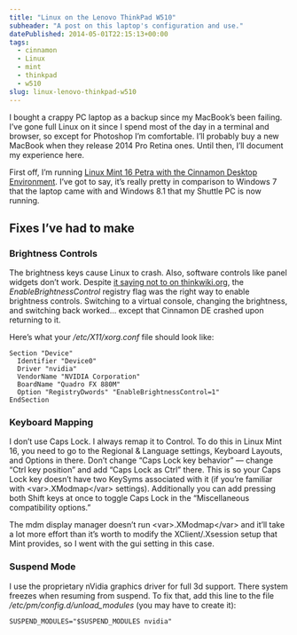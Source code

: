 ```yaml
---
title: "Linux on the Lenovo ThinkPad W510"
subheader: "A post on this laptop's configuration and use."
datePublished: 2014-05-01T22:15:13+00:00
tags:
  - cinnamon
  - Linux
  - mint
  - thinkpad
  - w510
slug: linux-lenovo-thinkpad-w510
---
```



<p>I bought a crappy PC laptop as a backup since my MacBook&#8217;s been failing. I&#8217;ve gone full Linux on it since I spend most of the day in a terminal and browser, so except for Photoshop I&#8217;m comfortable. I&#8217;ll probably buy a new MacBook when they release 2014 Pro Retina ones. Until then, I&#8217;ll document my experience here.</p>
<p>First off, I&#8217;m running <a href="http://www.linuxmint.com/" target="_blank">Linux Mint 16 Petra with the Cinnamon Desktop Environment</a>. I&#8217;ve got to say, it&#8217;s really pretty in comparison to Windows 7 that the laptop came with and Windows 8.1 that my Shuttle PC is now running.</p>
<h2>Fixes I&#8217;ve had to make</h2>
<h3>Brightness Controls</h3>
<p>The brightness keys cause Linux to crash. Also, software controls like panel widgets don&#8217;t work. Despite <a href="http://www.thinkwiki.org/wiki/Category:W510" target="_blank">it saying not to on thinkwiki.org</a>, the <var>EnableBrightnessControl</var> registry flag was the right way to enable brightness controls. Switching to a virtual console, changing the brightness, and switching back worked&#8230; except that Cinnamon DE crashed upon returning to it.</p>
<p>Here&#8217;s what your <var>/etc/X11/xorg.conf</var> file should look like:</p>
<pre><code>Section "Device"
  Identifier "Device0"
  Driver "nvidia"
  VendorName "NVIDIA Corporation"
  BoardName "Quadro FX 880M"
  Option "RegistryDwords" "EnableBrightnessControl=1"
EndSection</code></pre>
<h3>Keyboard Mapping</h3>
<p>I don&#8217;t use Caps Lock. I always remap it to Control. To do this in Linux Mint 16, you need to go to the Regional &amp; Language settings, Keyboard Layouts, and Options in there. Don&#8217;t change &#8220;Caps Lock key behavior&#8221; &#8212; change &#8220;Ctrl key position&#8221; and add &#8220;Caps Lock as Ctrl&#8221; there. This is so your Caps Lock key doesn&#8217;t have two KeySyms associated with it (if you&#8217;re familiar with &lt;var&gt;.XModmap&lt;/var&gt; settings). Additionally you can add pressing both Shift keys at once to toggle Caps Lock in the &#8220;Miscellaneous compatibility options.&#8221;</p>
<p>The mdm display manager doesn&#8217;t run &lt;var&gt;.XModmap&lt;/var&gt; and it&#8217;ll take a lot more effort than it&#8217;s worth to modify the XClient/.Xsession setup that Mint provides, so I went with the gui setting in this case.</p>
<h3>Suspend Mode</h3>
<p>I use the proprietary nVidia graphics driver for full 3d support. There system freezes when resuming from suspend. To fix that, add this line to the file <var>/etc/pm/config.d/unload_modules</var> (you may have to create it):</p>
<pre><code>SUSPEND_MODULES="$SUSPEND_MODULES nvidia"</code></pre>

